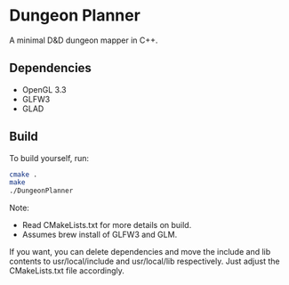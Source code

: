 # Dungeon Planner

A minimal D&D dungeon mapper in C++.

## Dependencies
- OpenGL 3.3
- GLFW3
- GLAD

## Build

To build yourself, run:

```bash
cmake .
make
./DungeonPlanner
```

Note:
- Read CMakeLists.txt for more details on build.
- Assumes brew install of GLFW3 and GLM.

If you want, you can delete dependencies and move the include and lib contents to usr/local/include and usr/local/lib respectively. Just adjust the CMakeLists.txt file accordingly.
